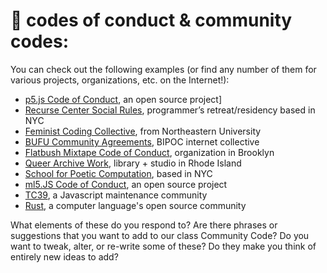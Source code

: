 # 🌴 codes of conduct & community codes:

You can check out the following examples (or find any number of them for various projects, organizations, etc. on the Internet!):

- [p5.js Code of Conduct](https://github.com/processing/p5.js/blob/main/CODE_OF_CONDUCT.md), an open source project]
- [Recurse Center Social Rules](https://www.recurse.com/social-rules), programmer’s retreat/residency based in NYC
- [Feminist Coding Collective](https://digitalfeministcommons.northeastern.edu/), from Northeastern University
- [BUFU Community Agreements](https://github.com/mab253/designII-fall2022/blob/main/workshops/week1/BUFU_communityagreements.jpg?raw=true), BIPOC internet collective
- [Flatbush Mixtape Code of Conduct](https://flatbushmixtape.org/agreements), organization in Brooklyn
- [Queer Archive Work](https://queer.archive.work/code_of_conduct/studio_code_sept2021.pdf), library + studio in Rhode Island
- [School for Poetic Computation](https://github.com/SFPC/codeofconduct), based in NYC
- [ml5.JS Code of Conduct](https://github.com/ml5js/Code-of-Conduct), an open source project
- [TC39](https://tc39.es/code-of-conduct/), a Javascript maintenance community
- [Rust](https://www.rust-lang.org/policies/code-of-conduct), a computer language's open source community

What elements of these do you respond to? Are there phrases or suggestions that you want to add to our class Community Code? Do you want to tweak, alter, or re-write some of these? Do they make you think of entirely new ideas to add?
